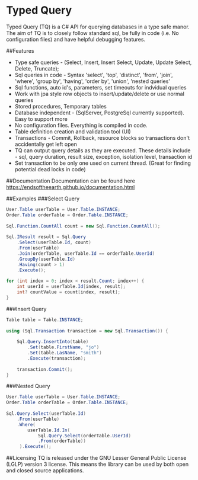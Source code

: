 # Typed Query
Typed Query (TQ) is a C# API for querying databases in a type safe manor. The aim of TQ is to closely follow standard sql, be fully in code (i.e. No configuration files) and have helpful debugging features.

##Features
* Type safe queries - (Select, Insert, Insert Select, Update, Update Select, Delete, Truncate);
* Sql queries in code - Syntax 'select', 'top', 'distinct', 'from', 'join', 'where', 'group by', 'having', 'order by', 'union', 'nested queries'
* Sql functions, auto id's, parameters, set timeouts for indvidual queries
* Work with jpa style row objects to insert/update/delete or use normal queries
* Stored procedures, Temporary tables
* Database independent - (SqlServer, PostgreSql currently supported). Easy to support more
* No configuration files. Everything is compiled in code.
* Table definition creation and validation tool (UI)
* Transactions - Commit, Rollback, resource blocks so transactions don't accidentally get left open
* TQ can output query details as they are executed. These details include - sql, query duration, result size, exception, isolation level, transaction id
* Set transaction to be only one used on current thread. (Great for finding potential dead locks in code)

##Documentation
Documentation can be found here https://endsoftheearth.github.io/documentation.html

##Examples
###Select Query
```C#
User.Table userTable = User.Table.INSTANCE;
Order.Table orderTable = Order.Table.INSTANCE;
 
Sql.Function.CountAll count = new Sql.Function.CountAll();
 
Sql.IResult result = Sql.Query
    .Select(userTable.Id, count)
    .From(userTable)
    .Join(orderTable, userTable.Id == orderTable.UserId)
    .GroupBy(userTable.Id)
    .Having(count > 1)
    .Execute();
 
for (int index = 0; index < result.Count; index++) {
    int userId = userTable.Id[index, result];
    int? countValue = count[index, result];
}
```
###Insert Query
```C#
Table table = Table.INSTANCE;
 
using (Sql.Transaction transaction = new Sql.Transaction()) {
 
    Sql.Query.InsertInto(table)
        .Set(table.FirstName, "jo")
        .Set(table.LasName, "smith")
        .Execute(transaction);
 
    transaction.Commit();
}
```
###Nested Query
```C#
User.Table userTable = User.Table.INSTANCE;
Order.Table orderTable = Order.Table.INSTANCE;
 
Sql.Query.Select(userTable.Id)
    .From(userTable)
    .Where(
        userTable.Id.In(
            Sql.Query.Select(orderTable.UserId)
            .From(orderTable))
     ).Execute();
```

##Licensing
TQ is released under the GNU Lesser General Public License (LGLP) version 3 license. This means the library can be used by both open and closed source applications.
